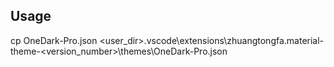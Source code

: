 ## Usage
cp OneDark-Pro.json <user_dir>\.vscode\extensions\zhuangtongfa.material-theme-<version_number>\themes\OneDark-Pro.json
